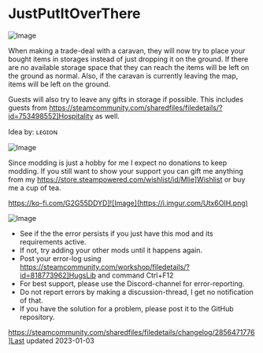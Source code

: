 # JustPutItOverThere

![Image](https://i.imgur.com/buuPQel.png)


When making a trade-deal with a caravan, they will now try to place your bought items in storages instead of just dropping it on the ground.
If there are no available storage space that they can reach the items will be left on the ground as normal.
Also, if the caravan is currently leaving the map, items will be left on the ground.

Guests will also try to leave any gifts in storage if possible. This includes guests from https://steamcommunity.com/sharedfiles/filedetails/?id=753498552]Hospitality as well.

Idea by: ʟᴇɢɪᴏɴ
	
![Image](https://i.imgur.com/O0IIlYj.png)

Since modding is just a hobby for me I expect no donations to keep modding. If you still want to show your support you can gift me anything from my https://store.steampowered.com/wishlist/id/Mlie]Wishlist or buy me a cup of tea.

https://ko-fi.com/G2G55DDYD]![Image](https://i.imgur.com/Utx6OIH.png)


![Image](https://i.imgur.com/PwoNOj4.png)



-  See if the the error persists if you just have this mod and its requirements active.
-  If not, try adding your other mods until it happens again.
-  Post your error-log using https://steamcommunity.com/workshop/filedetails/?id=818773962]HugsLib and command Ctrl+F12
-  For best support, please use the Discord-channel for error-reporting.
-  Do not report errors by making a discussion-thread, I get no notification of that.
-  If you have the solution for a problem, please post it to the GitHub repository.




https://steamcommunity.com/sharedfiles/filedetails/changelog/2856471776]Last updated 2023-01-03
